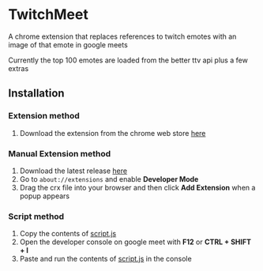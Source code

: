 # TwitchMeet

A chrome extension that replaces references to twitch emotes with an image of that emote in google meets

Currently the top 100 emotes are loaded from the better ttv api plus a few extras


## Installation 
### Extension method
1. Download the extension from the chrome web store [here](https://chrome.google.com/webstore/detail/twitch-meet/folijkmjilnffmlehdcffanlmlggplmi)
### Manual Extension method
1. Download the latest release [here](https://github.com/TomSteer1/TwitchMeet/releases/latest)
2. Go to `about://extensions` and enable **Developer Mode**
3. Drag the crx file into your browser and then click **Add Extension** when a popup appears
### Script method
1. Copy the contents of [script.js](https://raw.githubusercontent.com/TomSteer1/TwitchMeet/master/script.js)
2. Open the developer console on google meet with **F12** or **CTRL + SHIFT + I**
3. Paste and run the contents of [script.js](https://raw.githubusercontent.com/TomSteer1/TwitchMeet/master/script.js) in the console
